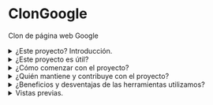 # ClonGoogle
Clon de página web Google
<details>
<summary>¿Este proyecto? Introducción.</summary>  
Clonación de la interfaz de Google utilizando principalmente **HTML** y **CSS**.
</details>
<details>
<summary>¿Este proyecto es útil?</summary>
Los lenguajes de HTML y CSS permiten crear páginas web con diferentes elementos visuales, como cajas para entrada de texto, imágenes, encabezados, pies de página, etc.

Este proyecto se desarrolló con el objetivo de ampliar los conocimientos y aplicaciones de los lenguajes Html y Css en la creación de páginas web, empleando **Visual Studio Code** como entorno de desarrollo. Pretende inspirar a otros programadores y programadoras que deseen incursionar en **Frontend** con un ejemplo práctico.
</details>
<details>
<summary>¿Cómo comenzar con el proyecto?</summary>
Es recomendable iniciar identificando y explorando las partes principales que integran la página, que son:

- ** Header.** Contenido introductorio de la página web.
- ** Body.** Contenido principal de la página web.
- ** Footer.** Contenido al final de la página web.

Además de introducir el uso de las siguientes herramientas:

- ** Nav.** Sección cuyo propósito es proporcionar enlaces de navegación.
- ** Main.** Contenido principal de un documento o aplicación.

Empleamos el uso de cajas para introducción de texto, uso de iconos, direcciones globales de imágenes, botones, listas y demás, que fueron muy importantes para lograr la apariencia deseada. 
</details>
<details>
<summary>¿Quién mantiene y contribuye con el proyecto?</summary>
**Tecnolochicas** ha contribuido para el desarrollo de este proyecto, aportando los conocimientos básicos en Html y Css para su creación.

[Tecnolochicas](https://tecnolochicas.mx/).
</details>
<details>
<summary>¿Beneficios y desventajas de las herramientas utilizamos?</summary>
Las herramientas que nos proporciona Html y Css tienen diversas aplicaciones, son lenguajes relativamente sencillos de aprender, existe documentación de estos en diferentes medios que benefician el desarrollo web.
</details>
<details>
<summary>Vistas previas.</summary>
![Clon Google](images/previa.jpg).
[Vista en navegador](https://clongoogle-cantarell.netlify.app/).
</details>
